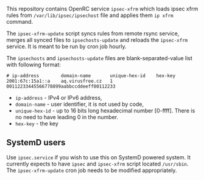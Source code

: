 This repository contains OpenRC service `ipsec-xfrm` which loads ipsec xfrm rules
from `/var/lib/ipsec/ipsechost` file and applies them `ip xfrm` command.

The `ipsec-xfrm-update` script syncs rules from remote rsync service, merges
all synced files to `ipsechosts-update` and reloads the `ipsec-xfrm` service.
It is meant to be run by cron job hourly.

The `ipsechosts` and `ipsechosts-update` files are blank-separated-value list
with following format:

```
# ip-address        domain-name       unique-hex-id    hex-key
2001:67c:15a1::a    aq.virusfree.cz   1                00112233445566778899aabbccddeeff00112233
```

* `ip-address` - IPv4 or IPv6 address,
* `domain-name` - user identifier, it is not used by code,
* `unique-hex-id` - up to 16 bits long hexadecimal number [0-ffff]. There is
no need to have leading 0 in the number.
* `hex-key` - the key

## SystemD users

Use `ipsec.service` if you wish to use this on SystemD powered system. It
currently expects to have `ipsec` and `ipsec-xfrm` script located `/usr/sbin`.
The `ipsec-xfrm-update` cron job needs to be modified appropriately.
